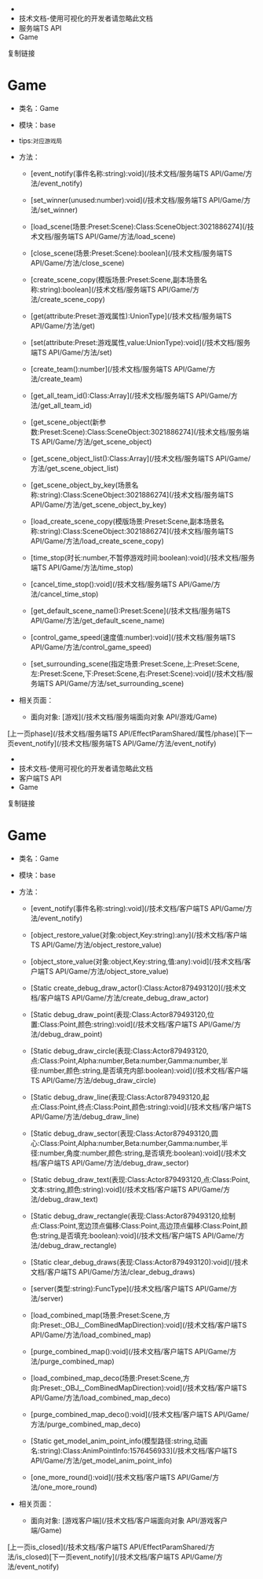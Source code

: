   * [](/)
  * 技术文档-使用可视化的开发者请忽略此文档
  * 服务端TS API
  * Game

复制链接

# Game

  * 类名：Game

  * 模块：base

  * tips:`对应游戏局`

  * 方法：

    * [event_notify(事件名称:string):void](/技术文档/服务端TS API/Game/方法/event_notify)

    * [set_winner(unused:number):void](/技术文档/服务端TS API/Game/方法/set_winner)

    * [load_scene(场景:Preset:Scene):Class:SceneObject:3021886274](/技术文档/服务端TS API/Game/方法/load_scene)

    * [close_scene(场景:Preset:Scene):boolean](/技术文档/服务端TS API/Game/方法/close_scene)

    * [create_scene_copy(模版场景:Preset:Scene,副本场景名称:string):boolean](/技术文档/服务端TS API/Game/方法/create_scene_copy)

    * [get(attribute:Preset:游戏属性):UnionType](/技术文档/服务端TS API/Game/方法/get)

    * [set(attribute:Preset:游戏属性,value:UnionType):void](/技术文档/服务端TS API/Game/方法/set)

    * [create_team():number](/技术文档/服务端TS API/Game/方法/create_team)

    * [get_all_team_id():Class:Array](/技术文档/服务端TS API/Game/方法/get_all_team_id)

    * [get_scene_object(新参数:Preset:Scene):Class:SceneObject:3021886274](/技术文档/服务端TS API/Game/方法/get_scene_object)

    * [get_scene_object_list():Class:Array](/技术文档/服务端TS API/Game/方法/get_scene_object_list)

    * [get_scene_object_by_key(场景名称:string):Class:SceneObject:3021886274](/技术文档/服务端TS API/Game/方法/get_scene_object_by_key)

    * [load_create_scene_copy(模版场景:Preset:Scene,副本场景名称:string):Class:SceneObject:3021886274](/技术文档/服务端TS API/Game/方法/load_create_scene_copy)

    * [time_stop(时长:number,不暂停游戏时间:boolean):void](/技术文档/服务端TS API/Game/方法/time_stop)

    * [cancel_time_stop():void](/技术文档/服务端TS API/Game/方法/cancel_time_stop)

    * [get_default_scene_name():Preset:Scene](/技术文档/服务端TS API/Game/方法/get_default_scene_name)

    * [control_game_speed(速度值:number):void](/技术文档/服务端TS API/Game/方法/control_game_speed)

    * [set_surrounding_scene(指定场景:Preset:Scene,上:Preset:Scene,左:Preset:Scene,下:Preset:Scene,右:Preset:Scene):void](/技术文档/服务端TS API/Game/方法/set_surrounding_scene)

  * 相关页面：

    * 面向对象: [游戏](/技术文档/服务端面向对象 API/游戏/Game)

[上一页phase](/技术文档/服务端TS
API/EffectParamShared/属性/phase)[下一页event_notify](/技术文档/服务端TS
API/Game/方法/event_notify)


  * [](/)
  * 技术文档-使用可视化的开发者请忽略此文档
  * 客户端TS API
  * Game

复制链接

# Game

  * 类名：Game

  * 模块：base

  * 方法：

    * [event_notify(事件名称:string):void](/技术文档/客户端TS API/Game/方法/event_notify)

    * [object_restore_value(对象:object,Key:string):any](/技术文档/客户端TS API/Game/方法/object_restore_value)

    * [object_store_value(对象:object,Key:string,值:any):void](/技术文档/客户端TS API/Game/方法/object_store_value)

    * [Static create_debug_draw_actor():Class:Actor879493120](/技术文档/客户端TS API/Game/方法/create_debug_draw_actor)

    * [Static debug_draw_point(表现:Class:Actor879493120,位置:Class:Point,颜色:string):void](/技术文档/客户端TS API/Game/方法/debug_draw_point)

    * [Static debug_draw_circle(表现:Class:Actor879493120,点:Class:Point,Alpha:number,Beta:number,Gamma:number,半径:number,颜色:string,是否填充内部:boolean):void](/技术文档/客户端TS API/Game/方法/debug_draw_circle)

    * [Static debug_draw_line(表现:Class:Actor879493120,起点:Class:Point,终点:Class:Point,颜色:string):void](/技术文档/客户端TS API/Game/方法/debug_draw_line)

    * [Static debug_draw_sector(表现:Class:Actor879493120,圆心:Class:Point,Alpha:number,Beta:number,Gamma:number,半径:number,角度:number,颜色:string,是否填充:boolean):void](/技术文档/客户端TS API/Game/方法/debug_draw_sector)

    * [Static debug_draw_text(表现:Class:Actor879493120,点:Class:Point,文本:string,颜色:string):void](/技术文档/客户端TS API/Game/方法/debug_draw_text)

    * [Static debug_draw_rectangle(表现:Class:Actor879493120,绘制点:Class:Point,宽边顶点偏移:Class:Point,高边顶点偏移:Class:Point,颜色:string,是否填充:boolean):void](/技术文档/客户端TS API/Game/方法/debug_draw_rectangle)

    * [Static clear_debug_draws(表现:Class:Actor879493120):void](/技术文档/客户端TS API/Game/方法/clear_debug_draws)

    * [server(类型:string):FuncType](/技术文档/客户端TS API/Game/方法/server)

    * [load_combined_map(场景:Preset:Scene,方向:Preset:_OBJ__ComBinedMapDirection):void](/技术文档/客户端TS API/Game/方法/load_combined_map)

    * [purge_combined_map():void](/技术文档/客户端TS API/Game/方法/purge_combined_map)

    * [load_combined_map_deco(场景:Preset:Scene,方向:Preset:_OBJ__ComBinedMapDirection):void](/技术文档/客户端TS API/Game/方法/load_combined_map_deco)

    * [purge_combined_map_deco():void](/技术文档/客户端TS API/Game/方法/purge_combined_map_deco)

    * [Static get_model_anim_point_info(模型路径:string,动画名:string):Class:AnimPointInfo:1576456933](/技术文档/客户端TS API/Game/方法/get_model_anim_point_info)

    * [one_more_round():void](/技术文档/客户端TS API/Game/方法/one_more_round)

  * 相关页面：

    * 面向对象: [游戏客户端](/技术文档/客户端面向对象 API/游戏客户端/Game)

[上一页is_closed](/技术文档/客户端TS
API/EffectParamShared/方法/is_closed)[下一页event_notify](/技术文档/客户端TS
API/Game/方法/event_notify)


